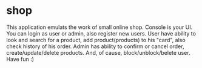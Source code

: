 # shop

This application emulats the work of small online shop. 
Console is your UI.
You can login as user or admin,
also register new users.
User have ability to look and search for a product, 
add product(products) to his "card",
 also check history of his order.
Admin has ability to confirm or cancel order, 
create/update/delete products.
And, of cause, block/unblock/belete user.
Have fun :)
